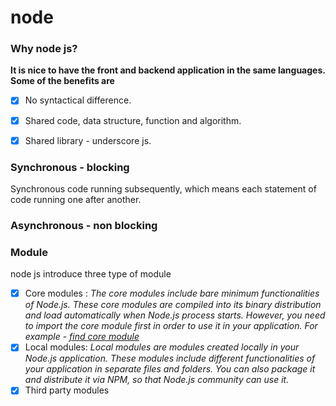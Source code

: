 # node

### Why node js?
**It is nice to have the front and backend application in the same languages. Some of the benefits are**
- [x] No syntactical difference.
- [x] Shared code, data structure, function and algorithm.
- [x] Shared library - underscore js.


### Synchronous - blocking
Synchronous code running subsequently, which means each statement of code running one after another.

### Asynchronous - non blocking

### Module 
node js introduce three type of module
- [x] Core modules : 
*The core modules include bare minimum functionalities of Node.js. These core modules are compiled into its binary distribution and load automatically when Node.js process starts. However, you need to import the core module first in order to use it in your application. For example - [find core module](https://www.w3schools.com/nodejs/ref_modules.asp)*
- [x] Local modules: *Local modules are modules created locally in your Node.js application. These modules include different functionalities of your application in separate files and folders. You can also package it and distribute it via NPM, so that Node.js community can use it.*
- [x] Third party modules

